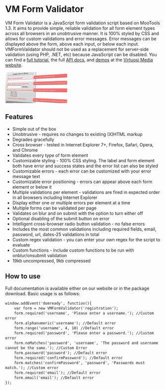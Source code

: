 VM Form Validator
===========

VM Form Validator is a JavaScript form validation script based on MooTools 1.3. It aims to provide simple, reliable validation for all form element types across all browsers in an unobtrusive manner. It is 100% styled by CSS and allows for custom validations and error messages. Error messages can be displayed above the form, above each input, or below each input. VMFormValidator should not be used as a replacement for server-side validation (using PHP, .NET, etc) because JavaScript can be disabled.
You can find a [full tutorial](http://www.virtuosimedia.com/dev/javascript/mootools-plugins/vm-form-validator/vm-form-validator-tutorial), the full [API docs](http://www.virtuosimedia.com/dev/javascript/mootools-plugins/vm-form-validator/vm-form-validator-api-documentation), and [demos](http://www.virtuosimedia.com/dev/javascript/mootools-plugins/vm-form-validator/vm-form-validator-demos) at the [Virtuosi Media website](http://www.virtuosimedia.com/).

![Screenshot](https://github.com/VirtuosiMedia/VMFormValidator/raw/master/vm-form-validator.png)

Features
----------

* Simple out of the box
* Unobtrusive - requires no changes to existing (X)HTML markup
* Degrades gracefully
* Cross browser - tested in Internet Explorer 7+, Firefox, Safari, Opera, and Chrome
* Validates every type of form element
* Customizable styling - 100% CSS styling. The label and form element both have error and success states and the error list can also be styled
* Customizable errors - each error can be customized with your error message text
* Customizable error positioning - errors can appear above each form element or below it
* Multiple validations per element - validations are fired in expected order in all browsers including Internet Explorer
* Display either one or multiple errors per element at a time
* Multiple forms can be validated per page
* Validates on blur and on submit with the option to turn either off
* Optional disabling of the submit button on error
* Intelligent cross-browser radio button validation - no false errors
* Includes the most common validations including required fields, email, password, url, dates-25 validations in total
* Custom regex validation - you can enter your own regex for the script to evaluate
* Custom functions - include custom functions to be run with onblur/onsubmit validation
* 19kb uncompressed, 9kb compressed

How to use
----------

Full documentation is available either on our website or in the package download. Basic usage is as follows:

	window.addEvent('domready', function(){
		var form = new VMFormValidator('registration');
		form.required('username', 'Please enter a username.'); //Custom error
		form.alphanumeric('username'); //Default error
		form.range('username', 4, 10) //Default error
		form.required('password', 'Please enter a password.'); //Custom error
		form.noMatches('password', 'username', 'The password and username cannot be the same.'); //Custom Error
		form.password('password'); //Default error
		form.required('confirmPassword'); //Default error
		form.matches('confirmPassword', 'password', 'Passwords must match.'); //Custom error
		form.required('email');	//Default error
		form.email('email'); //Default error			
	});